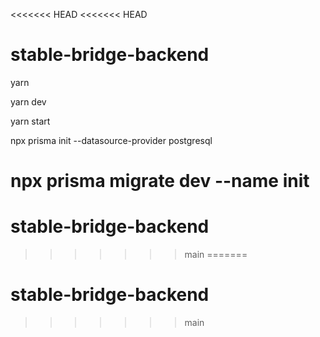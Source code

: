 <<<<<<< HEAD
<<<<<<< HEAD
# stable-bridge-backend

yarn

yarn dev

yarn start

npx prisma init --datasource-provider postgresql

npx prisma migrate dev --name init
=======
# stable-bridge-backend
>>>>>>> main
=======
# stable-bridge-backend
>>>>>>> main
